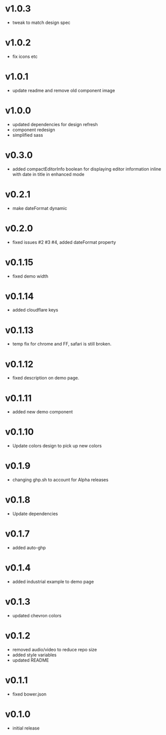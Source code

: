 v1.0.3
==================
* tweak to match design spec

v1.0.2
==================
* fix icons etc

v1.0.1
==================
* update readme and remove old component image

v1.0.0
==================
* updated dependencies for design refresh
* component redesign
* simplified sass

v0.3.0
==================
* added compactEditorInfo boolean for displaying editor information inline with date in title in enhanced mode

v0.2.1
==================
* make dateFormat dynamic

v0.2.0
==================
* fixed issues #2 #3 #4, added dateFormat property

v0.1.15
==================
* fixed demo width

v0.1.14
==================
* added cloudflare keys

v0.1.13
==================
* temp fix for chrome and FF, safari is still broken.

v0.1.12
==================
* fixed description on demo page.

v0.1.11
==================
* added new demo component

v0.1.10
==================
* Update colors design to pick up new colors

v0.1.9
==================
* changing ghp.sh to account for Alpha releases

v0.1.8
==================
* Update dependencies

v0.1.7
==================
* added auto-ghp

v0.1.4
==================
* added industrial example to demo page

v0.1.3
==================
* updated chevron colors

v0.1.2
==================
* removed audio/video to reduce repo size
* added style variables
* updated README

v0.1.1
==================
* fixed bower.json

v0.1.0
==================
* initial release
